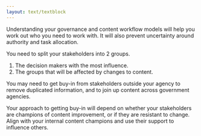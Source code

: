 ```yaml
---
layout: text/textblock
---
```


Understanding your governance and content workflow models will help you work out who you need to work with. It will also prevent uncertainty around authority and task allocation. 

You need to split your stakeholders into 2 groups.  
1. The decision makers with the most influence.
2. The groups that will be affected by changes to content.

You may need to get buy-in from stakeholders outside your agency to remove duplicated information, and to join up content across government agencies.

Your approach to getting buy-in will depend on whether your stakeholders are champions of content improvement, or if they are resistant to change. Align with your internal content champions and use their support to influence others.

